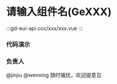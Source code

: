 # 请输入组件名(GeXXX)

:::gd-eui-api ccc/xxx/xxx.vue
:::

### 代码演示

<code-box name="demo-xxx"></code-box>

### 负责人

@jinjiu @wenxing 随时骚扰，欢迎提意见
